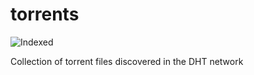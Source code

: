 torrents 
========
![Indexed](https://img.shields.io/badge/indexed-26371-blue)

Collection of torrent files discovered in the DHT network
